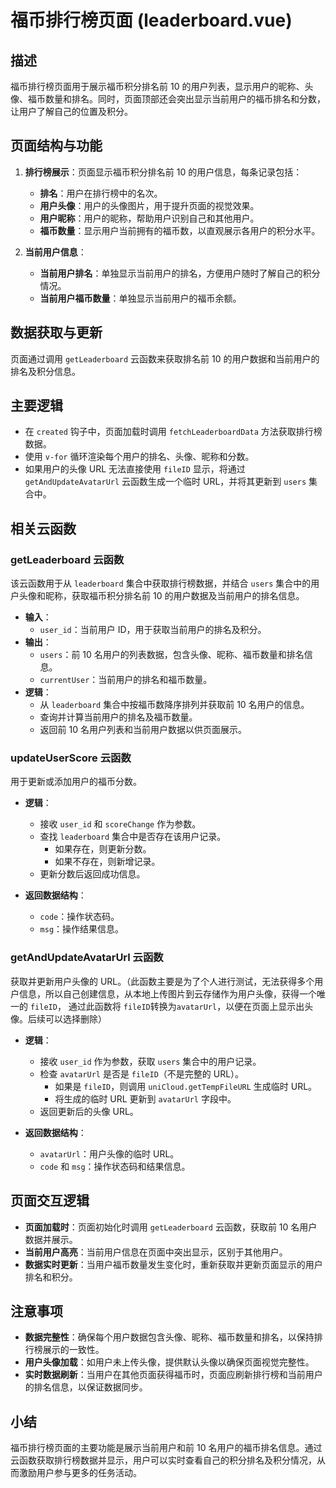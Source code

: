 # 福币排行榜页面 (leaderboard.vue)

## 描述
福币排行榜页面用于展示福币积分排名前 10 的用户列表，显示用户的昵称、头像、福币数量和排名。同时，页面顶部还会突出显示当前用户的福币排名和分数，让用户了解自己的位置及积分。

## 页面结构与功能
1. **排行榜展示**：页面显示福币积分排名前 10 的用户信息，每条记录包括：
   - **排名**：用户在排行榜中的名次。
   - **用户头像**：用户的头像图片，用于提升页面的视觉效果。
   - **用户昵称**：用户的昵称，帮助用户识别自己和其他用户。
   - **福币数量**：显示用户当前拥有的福币数，以直观展示各用户的积分水平。
   
2. **当前用户信息**：
   - **当前用户排名**：单独显示当前用户的排名，方便用户随时了解自己的积分情况。
   - **当前用户福币数量**：单独显示当前用户的福币余额。

## 数据获取与更新
页面通过调用 `getLeaderboard` 云函数来获取排名前 10 的用户数据和当前用户的排名及积分信息。

## 主要逻辑

- 在 `created` 钩子中，页面加载时调用 `fetchLeaderboardData` 方法获取排行榜数据。
- 使用 `v-for` 循环渲染每个用户的排名、头像、昵称和分数。
- 如果用户的头像 URL 无法直接使用 `fileID` 显示，将通过 `getAndUpdateAvatarUrl` 云函数生成一个临时 URL，并将其更新到 `users` 集合中。

## 相关云函数

### getLeaderboard 云函数
该云函数用于从 `leaderboard` 集合中获取排行榜数据，并结合 `users` 集合中的用户头像和昵称，获取福币积分排名前 10 的用户数据及当前用户的排名信息。
- **输入**：
  - `user_id`：当前用户 ID，用于获取当前用户的排名及积分。
- **输出**：
  - `users`：前 10 名用户的列表数据，包含头像、昵称、福币数量和排名信息。
  - `currentUser`：当前用户的排名和福币数量。
- **逻辑**：
  - 从 `leaderboard` 集合中按福币数降序排列并获取前 10 名用户的信息。
  - 查询并计算当前用户的排名及福币数量。
  - 返回前 10 名用户列表和当前用户数据以供页面展示。

### updateUserScore 云函数
用于更新或添加用户的福币分数。

- **逻辑**：
   - 接收 `user_id` 和 `scoreChange` 作为参数。
   - 查找 `leaderboard` 集合中是否存在该用户记录。
     - 如果存在，则更新分数。
     - 如果不存在，则新增记录。
   - 更新分数后返回成功信息。

- **返回数据结构**：
   - `code`：操作状态码。
   - `msg`：操作结果信息。

### getAndUpdateAvatarUrl 云函数
获取并更新用户头像的 URL。（此函数主要是为了个人进行测试，无法获得多个用户信息，所以自己创建信息，从本地上传图片到云存储作为用户头像，获得一个唯一的 `fileID`， 通过此函数将 `fileID`转换为`avatarUrl`，以便在页面上显示出头像。后续可以选择删除）

- **逻辑**：
   - 接收 `user_id` 作为参数，获取 `users` 集合中的用户记录。
   - 检查 `avatarUrl` 是否是 `fileID`（不是完整的 URL）。
     - 如果是 `fileID`，则调用 `uniCloud.getTempFileURL` 生成临时 URL。
     - 将生成的临时 URL 更新到 `avatarUrl` 字段中。
   - 返回更新后的头像 URL。

- **返回数据结构**：
   - `avatarUrl`：用户头像的临时 URL。
   - `code` 和 `msg`：操作状态码和结果信息。

## 页面交互逻辑
- **页面加载时**：页面初始化时调用 `getLeaderboard` 云函数，获取前 10 名用户数据并展示。
- **当前用户高亮**：当前用户信息在页面中突出显示，区别于其他用户。
- **数据实时更新**：当用户福币数量发生变化时，重新获取并更新页面显示的用户排名和积分。

## 注意事项
- **数据完整性**：确保每个用户数据包含头像、昵称、福币数量和排名，以保持排行榜展示的一致性。
- **用户头像加载**：如用户未上传头像，提供默认头像以确保页面视觉完整性。
- **实时数据刷新**：当用户在其他页面获得福币时，页面应刷新排行榜和当前用户的排名信息，以保证数据同步。

## 小结
福币排行榜页面的主要功能是展示当前用户和前 10 名用户的福币排名信息。通过云函数获取排行榜数据并显示，用户可以实时查看自己的积分排名及积分情况，从而激励用户参与更多的任务活动。
